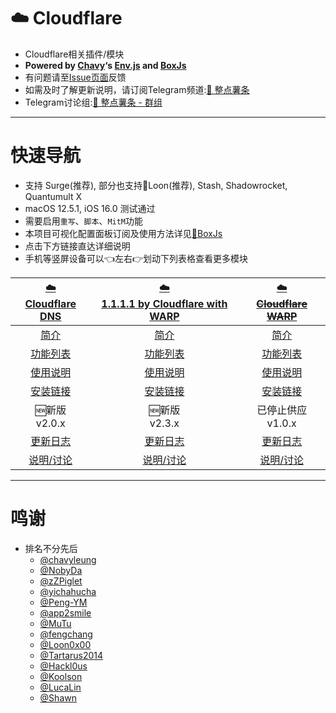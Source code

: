 # ☁️ Cloudflare
  * Cloudflare相关插件/模块
  * **Powered by [Chavy](https://github.com/chavyleung)‘s [Env.js](https://github.com/chavyleung/scripts/blob/master/Env.js) and [BoxJs](https://chavyleung.gitbook.io/boxjs/)**
  * 有问题请至[Issue页面](https://github.com/VirgilClyne/Cloudflare/issues)反馈
  * 如需及时了解更新说明，请订阅Telegram频道:[🍟 整点薯条](https://t.me/GetSomeFriesChannel)
  * Telegram讨论组:[🍟 整点薯条 - 群组](https://t.me/GetSomeFries)

---
# 快速导航
  * 支持 Surge(推荐), 部分也支持🎈Loon(推荐), Stash, Shadowrocket, Quantumult X
  * macOS 12.5.1, iOS 16.0 测试通过
  * 需要启用`重写`、`脚本`、`MitM`功能
  * 本项目可视化配置面板订阅及使用方法详见[🧰BoxJs](../../wiki/🧰BoxJs)
  * 点击下方链接直达详细说明
  * 手机等竖屏设备可以👈左右👉划动下列表格查看更多模块

| [☁️<br>Cloudflare DNS](../../wiki/☁-Cloudflare-DNS) | [☁️<br>1.1.1.1 by Cloudflare with WARP](../../wiki/☁-1.1.1.1-by-Cloudflare-with-WARP) | [☁️<br>~~Cloudflare WARP~~](../../wiki/☁-Cloudflare-WARP) |
| :---: | :---: | :---: |
| [简介](../../wiki/☁-Cloudflare-DNS#简介) | [简介](../../wiki/☁-1.1.1.1-by-Cloudflare-with-WARP#简介) | [简介](../../wiki/☁-Cloudflare-WARP#简介) |
| [功能列表](../../wiki/☁-Cloudflare-DNS#功能列表) | [功能列表](../../wiki/☁-1.1.1.1-by-Cloudflare-with-WARP#功能列表) | [功能列表](../../wiki/☁-Cloudflare-WARP#功能列表) |
| [使用说明](../../wiki/☁-Cloudflare-DNS#使用说明) | [使用说明](../../wiki/☁-1.1.1.1-by-Cloudflare-with-WARP#使用说明) | [使用说明](../../wiki/☁-Cloudflare-WARP#使用说明) |
| [安装链接](../../wiki/☁-Cloudflare-DNS#安装链接) | [安装链接](../../wiki/☁-1.1.1.1-by-Cloudflare-with-WARP#安装链接) | [安装链接](../../wiki/☁-Cloudflare-WARP#安装链接) |
| 🆕新版<br>v2.0.x | 🆕新版<br>v2.3.x | 已停止供应<br>v1.0.x |
| [更新日志](../../wiki/☁-Cloudflare-DNS#更新日志) | [更新日志](../../wiki/☁-1.1.1.1-by-Cloudflare-with-WARP#更新日志) | [更新日志](../../wiki/☁-Cloudflare-WARP#更新日志) |
| [说明/讨论](https://t.me/GetSomeFriesChannel/) | [说明/讨论](https://t.me/GetSomeFriesChannel/142) | [说明/讨论](https://t.me/GetSomeFriesChannel/) |

---
# 鸣谢
* 排名不分先后
  * [@chavyleung](https://github.com/chavyleung)
  * [@NobyDa](https://github.com/NobyDa)
  * [@zZPiglet](https://github.com/zZPiglet)
  * [@yichahucha](https://github.com/yichahucha)
  * [@Peng-YM](https://github.com/Peng-YM)
  * [@app2smile](https://github.com/app2smile)
  * [@MuTu](https://github.com/githubdulong)
  * [@fengchang](https://github.com/fengchang)
  * [@Loon0x00](https://github.com/Loon0x00)
  * [@Tartarus2014](https://github.com/Tartarus2014)
  * [@Hackl0us](https://github.com/Hackl0us)
  * [@Koolson](https://github.com/Koolson)
  * [@LucaLin](https://github.com/LucaLin233)
  * [@Shawn](https://github.com/KOP-XIAO)
